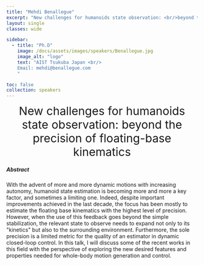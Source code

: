 ```yaml
---
title: "Mehdi Benallegue"
excerpt: "New challenges for humanoids state observation: <br/>beyond the precision of floating-base kinematics"
layout: single 
classes: wide

sidebar:
  - title: "Ph.D"
    image: /docs/assets/images/speakers/Benallegue.jpg
    image_alt: "logo"
    text: "AIST Tsukuba Japan <br/>
    Email: mehdi@benallegue.com 
    "

toc: false 
collection: speakers
---
```


<center style="font-size:30px">
New challenges for humanoids state observation: beyond the precision of floating-base kinematics
</center>

##### Abstract

With the advent of more and more dynamic motions with increasing autonomy, humanoid state estimation is becoming more and more a key factor, and sometimes a limiting one. Indeed, despite important improvements achieved in the last decade, the focus has been mostly to estimate the floating base kinematics with the highest level of precision. However, when the use of this feedback goes beyond the simple stabilization, the relevant state to observe needs to expand not only to its "kinetics" but also to the surrounding environment. Furthermore, the sole precision is a limited metric for the quality of an estimator in dynamic closed-loop control. In this talk, I will discuss some of the recent works in this field with the perspective of exploring the new desired features and properties needed for whole-body motion generation and control.



